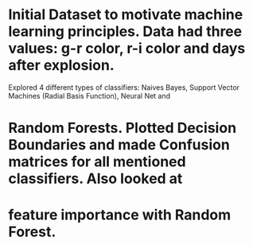 # Initial Dataset to motivate machine learning principles. Data had three values: g-r color, r-i color and days after explosion.
Explored 4 different types of classifiers: Naives Bayes, Support Vector Machines (Radial Basis Function), Neural Net and 
# Random Forests. Plotted Decision Boundaries and made Confusion matrices for all mentioned classifiers. Also looked at
# feature importance with Random Forest.
